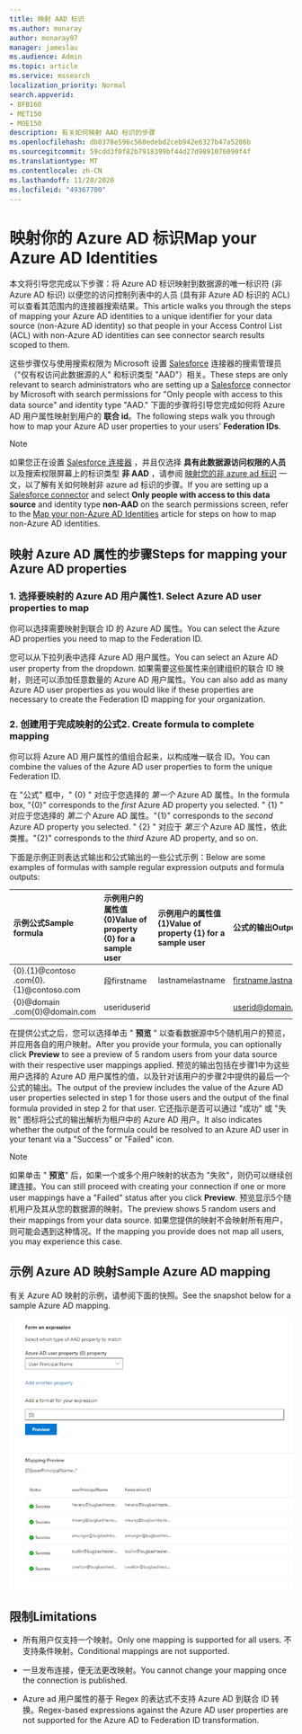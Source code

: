 ```yaml
---
title: 映射 AAD 标识
ms.author: monaray
author: monaray97
manager: jameslau
ms.audience: Admin
ms.topic: article
ms.service: mssearch
localization_priority: Normal
search.appverid:
- BFB160
- MET150
- MOE150
description: 有关如何映射 AAD 标识的步骤
ms.openlocfilehash: db0378e596c560edebd2ceb942e6327b47a5286b
ms.sourcegitcommit: 59cdd3f0f82b7918399bf44d27d9891076090f4f
ms.translationtype: MT
ms.contentlocale: zh-CN
ms.lasthandoff: 11/20/2020
ms.locfileid: "49367700"
---
```

# <a name="map-your-azure-ad-identities"></a><span data-ttu-id="dee46-103">映射你的 Azure AD 标识</span><span class="sxs-lookup"><span data-stu-id="dee46-103">Map your Azure AD Identities</span></span>  

<span data-ttu-id="dee46-104">本文将引导您完成以下步骤：将 Azure AD 标识映射到数据源的唯一标识符 (非 Azure AD 标识) 以便您的访问控制列表中的人员 (具有非 Azure AD 标识的 ACL) 可以查看其范围内的连接器搜索结果。</span><span class="sxs-lookup"><span data-stu-id="dee46-104">This article walks you through the steps of mapping your Azure AD identities to a unique identifier for your data source (non-Azure AD identity) so that people in your Access Control List (ACL) with non-Azure AD identities can see connector search results scoped to them.</span></span>

<span data-ttu-id="dee46-105">这些步骤仅与使用搜索权限为 Microsoft 设置 [Salesforce](salesforce-connector.md) 连接器的搜索管理员（"仅有权访问此数据源的人" 和标识类型 "AAD"）相关。</span><span class="sxs-lookup"><span data-stu-id="dee46-105">These steps are only relevant to search administrators who are setting up a [Salesforce](salesforce-connector.md) connector by Microsoft with search permissions for "Only people with access to this data source" and identity type "AAD."</span></span> <span data-ttu-id="dee46-106">下面的步骤将引导您完成如何将 Azure AD 用户属性映射到用户的 **联合 id**。</span><span class="sxs-lookup"><span data-stu-id="dee46-106">The following steps walk you through how to map your Azure AD user properties to your users' **Federation IDs**.</span></span>

>[!NOTE]
><span data-ttu-id="dee46-107">如果您正在设置 [Salesforce 连接器](salesforce-connector.md) ，并且仅选择 **具有此数据源访问权限的人员** 以及搜索权限屏幕上的标识类型 **非 AAD** ，请参阅 [映射您的非 azure ad 标识](map-non-aad.md) 一文，以了解有关如何映射非 azure ad 标识的步骤。</span><span class="sxs-lookup"><span data-stu-id="dee46-107">If you are setting up a [Salesforce connector](salesforce-connector.md) and select **Only people with access to this data source** and identity type **non-AAD** on the search permissions screen, refer to the [Map your non-Azure AD Identities](map-non-aad.md) article for steps on how to map non-Azure AD identities.</span></span>  

## <a name="steps-for-mapping-your-azure-ad-properties"></a><span data-ttu-id="dee46-108">映射 Azure AD 属性的步骤</span><span class="sxs-lookup"><span data-stu-id="dee46-108">Steps for mapping your Azure AD properties</span></span>

### <a name="1-select-azure-ad-user-properties-to-map"></a><span data-ttu-id="dee46-109">1. 选择要映射的 Azure AD 用户属性</span><span class="sxs-lookup"><span data-stu-id="dee46-109">1. Select Azure AD user properties to map</span></span>

<span data-ttu-id="dee46-110">你可以选择需要映射到联合 ID 的 Azure AD 属性。</span><span class="sxs-lookup"><span data-stu-id="dee46-110">You can select the Azure AD properties you need to map to the Federation ID.</span></span>

<span data-ttu-id="dee46-111">您可以从下拉列表中选择 Azure AD 用户属性。</span><span class="sxs-lookup"><span data-stu-id="dee46-111">You can select an Azure AD user property from the dropdown.</span></span> <span data-ttu-id="dee46-112">如果需要这些属性来创建组织的联合 ID 映射，则还可以添加任意数量的 Azure AD 用户属性。</span><span class="sxs-lookup"><span data-stu-id="dee46-112">You can also add as many Azure AD user properties as you would like if these properties are necessary to create the Federation ID mapping for your organization.</span></span>

### <a name="2-create-formula-to-complete-mapping"></a><span data-ttu-id="dee46-113">2. 创建用于完成映射的公式</span><span class="sxs-lookup"><span data-stu-id="dee46-113">2. Create formula to complete mapping</span></span>

<span data-ttu-id="dee46-114">你可以将 Azure AD 用户属性的值组合起来，以构成唯一联合 ID。</span><span class="sxs-lookup"><span data-stu-id="dee46-114">You can combine the values of the Azure AD user properties to form the unique Federation ID.</span></span>

<span data-ttu-id="dee46-115">在 "公式" 框中，" {0} " 对应于您选择的 *第一个* Azure AD 属性。</span><span class="sxs-lookup"><span data-stu-id="dee46-115">In the formula box, "{0}" corresponds to the *first* Azure AD property you selected.</span></span> <span data-ttu-id="dee46-116">" {1} " 对应于您选择的 *第二个* Azure AD 属性。</span><span class="sxs-lookup"><span data-stu-id="dee46-116">"{1}" corresponds to the *second* Azure AD property you selected.</span></span> <span data-ttu-id="dee46-117">" {2} " 对应于 *第三个* Azure AD 属性，依此类推。</span><span class="sxs-lookup"><span data-stu-id="dee46-117">"{2}" corresponds to the *third* Azure AD property, and so on.</span></span>  

<span data-ttu-id="dee46-118">下面是示例正则表达式输出和公式输出的一些公式示例：</span><span class="sxs-lookup"><span data-stu-id="dee46-118">Below are some examples of formulas with sample regular expression outputs and formula outputs:</span></span>

| <span data-ttu-id="dee46-119">示例公式</span><span class="sxs-lookup"><span data-stu-id="dee46-119">Sample formula</span></span>                  | <span data-ttu-id="dee46-120">示例用户的属性值 {0}</span><span class="sxs-lookup"><span data-stu-id="dee46-120">Value of property {0} for a sample user</span></span>                 | <span data-ttu-id="dee46-121">示例用户的属性值 {1}</span><span class="sxs-lookup"><span data-stu-id="dee46-121">Value of property {1} for a sample user</span></span>           | <span data-ttu-id="dee46-122">公式的输出</span><span class="sxs-lookup"><span data-stu-id="dee46-122">Output of formula</span></span>                  |
| :------------------- | :------------------- |:---------------|:---------------|
| <span data-ttu-id="dee46-123">{0}.{1}@contoso .com</span><span class="sxs-lookup"><span data-stu-id="dee46-123">{0}.{1}@contoso.com</span></span>  | <span data-ttu-id="dee46-124">段</span><span class="sxs-lookup"><span data-stu-id="dee46-124">firstname</span></span> | <span data-ttu-id="dee46-125">lastname</span><span class="sxs-lookup"><span data-stu-id="dee46-125">lastname</span></span> |<span data-ttu-id="dee46-126">firstname.lastname@contoso.com</span><span class="sxs-lookup"><span data-stu-id="dee46-126">firstname.lastname@contoso.com</span></span>
| <span data-ttu-id="dee46-127">{0}@domain .com</span><span class="sxs-lookup"><span data-stu-id="dee46-127">{0}@domain.com</span></span>                 | <span data-ttu-id="dee46-128">userid</span><span class="sxs-lookup"><span data-stu-id="dee46-128">userid</span></span>                 |             |<span data-ttu-id="dee46-129">userid@domain.com</span><span class="sxs-lookup"><span data-stu-id="dee46-129">userid@domain.com</span></span>

<span data-ttu-id="dee46-130">在提供公式之后，您可以选择单击 " **预览** " 以查看数据源中5个随机用户的预览，并应用各自的用户映射。</span><span class="sxs-lookup"><span data-stu-id="dee46-130">After you provide your formula, you can optionally click **Preview** to see a preview of 5 random users from your data source with their respective user mappings applied.</span></span> <span data-ttu-id="dee46-131">预览的输出包括在步骤1中为这些用户选择的 Azure AD 用户属性的值，以及针对该用户的步骤2中提供的最后一个公式的输出。</span><span class="sxs-lookup"><span data-stu-id="dee46-131">The output of the preview includes the value of the Azure AD user properties selected in step 1 for those users and the output of the final formula provided in step 2 for that user.</span></span> <span data-ttu-id="dee46-132">它还指示是否可以通过 "成功" 或 "失败" 图标将公式的输出解析为租户中的 Azure AD 用户。</span><span class="sxs-lookup"><span data-stu-id="dee46-132">It also indicates whether the output of the formula could be resolved to an Azure AD user in your tenant via a "Success" or "Failed" icon.</span></span>  

>[!NOTE]
><span data-ttu-id="dee46-133">如果单击 " **预览**" 后，如果一个或多个用户映射的状态为 "失败"，则仍可以继续创建连接。</span><span class="sxs-lookup"><span data-stu-id="dee46-133">You can still proceed with creating your connection if one or more user mappings have a "Failed" status after you click **Preview**.</span></span> <span data-ttu-id="dee46-134">预览显示5个随机用户及其从您的数据源的映射。</span><span class="sxs-lookup"><span data-stu-id="dee46-134">The preview shows 5 random users and their mappings from your data source.</span></span> <span data-ttu-id="dee46-135">如果您提供的映射不会映射所有用户，则可能会遇到这种情况。</span><span class="sxs-lookup"><span data-stu-id="dee46-135">If the mapping you provide does not map all users, you may experience this case.</span></span>

## <a name="sample-azure-ad-mapping"></a><span data-ttu-id="dee46-136">示例 Azure AD 映射</span><span class="sxs-lookup"><span data-stu-id="dee46-136">Sample Azure AD mapping</span></span>

<span data-ttu-id="dee46-137">有关 Azure AD 映射的示例，请参阅下面的快照。</span><span class="sxs-lookup"><span data-stu-id="dee46-137">See the snapshot below for a sample Azure AD mapping.</span></span>

![如何填写 Azure AD 映射页的示例快照](media/aad-mapping.png)

## <a name="limitations"></a><span data-ttu-id="dee46-139">限制</span><span class="sxs-lookup"><span data-stu-id="dee46-139">Limitations</span></span>  

- <span data-ttu-id="dee46-140">所有用户仅支持一个映射。</span><span class="sxs-lookup"><span data-stu-id="dee46-140">Only one mapping is supported for all users.</span></span> <span data-ttu-id="dee46-141">不支持条件映射。</span><span class="sxs-lookup"><span data-stu-id="dee46-141">Conditional mappings are not supported.</span></span>  

- <span data-ttu-id="dee46-142">一旦发布连接，便无法更改映射。</span><span class="sxs-lookup"><span data-stu-id="dee46-142">You cannot change your mapping once the connection is published.</span></span>  

- <span data-ttu-id="dee46-143">Azure ad 用户属性的基于 Regex 的表达式不支持 Azure AD 到联合 ID 转换。</span><span class="sxs-lookup"><span data-stu-id="dee46-143">Regex-based expressions against the Azure AD user properties are not supported for the Azure AD to Federation ID transformation.</span></span>